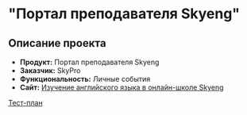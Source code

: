 # "Портал преподавателя Skyeng"

## Описание проекта

- **Продукт:** Портал преподавателя Skyeng  
- **Заказчик:** SkyPro  
- **Функциональность:** Личные события  
- **Сайт:** [Изучение английского языка в онлайн-школе Skyeng](https://skyeng.ru/)
  
[Тест-план](https://decisive-foe-c5e.notion.site/Skyeng-dbb761b890a742e092a76239931d1272)
